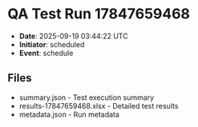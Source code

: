 # QA Test Run 17847659468

- **Date**: 2025-09-19 03:44:22 UTC
- **Initiator**: scheduled
- **Event**: schedule

## Files
- summary.json - Test execution summary
- results-17847659468.xlsx - Detailed test results
- metadata.json - Run metadata
